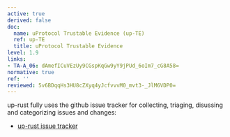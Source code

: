 ```yaml
---
active: true
derived: false
doc:
  name: uProtocol Trustable Evidence (up-TE)
  ref: up-TE
  title: uProtocol Trustable Evidence
level: 1.9
links:
- TA-A_06: dAmefICuVEzUy9CGspKqGw9yY9jPUd_6oIm7_cG8A58=
normative: true
ref: ''
reviewed: 5v6BDqqHs3HU8cZXyq4yJcfvvvM0_mvt3-_JlM6VDP0=
---
```


up-rust fully uses the github issue tracker for collecting, triaging, disussing and categorizing issues and changes:

- [up-rust issue tracker](https://github.com/eclipse-uprotocol/up-rust/issues?q=is%3Aissue)
